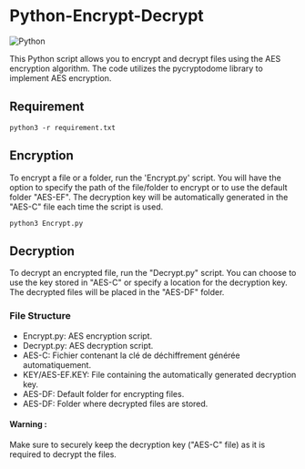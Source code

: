 # Python-Encrypt-Decrypt
![Python](https://img.shields.io/badge/made_with-python-yellow)

This Python script allows you to encrypt and decrypt files using the AES encryption algorithm. The code utilizes the pycryptodome library to implement AES encryption.

## Requirement
```shell
python3 -r requirement.txt
```

## Encryption

To encrypt a file or a folder, run the 'Encrypt.py' script. You will have the option to specify the path of the file/folder to encrypt or to use the default folder "AES-EF". The decryption key will be automatically generated in the "AES-C" file each time the script is used.
```shell
python3 Encrypt.py
````

## Decryption
To decrypt an encrypted file, run the "Decrypt.py" script. You can choose to use the key stored in "AES-C" or specify a location for the decryption key. The decrypted files will be placed in the "AES-DF" folder.

### File Structure
* Encrypt.py: AES encryption script.
* Decrypt.py: AES decryption script.
* AES-C: Fichier contenant la clé de déchiffrement générée automatiquement.
* KEY/AES-EF.KEY: File containing the automatically generated decryption key.
* AES-DF: Default folder for encrypting files.
* AES-DF: Folder where decrypted files are stored.

#### Warning :
Make sure to securely keep the decryption key ("AES-C" file) as it is required to decrypt the files.
